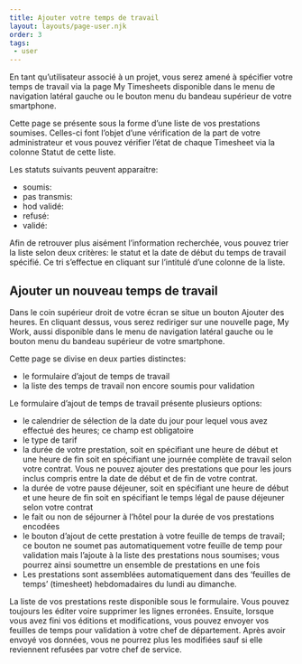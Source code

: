 ```yaml
---
title: Ajouter votre temps de travail
layout: layouts/page-user.njk
order: 3
tags:
 - user
---
```

En tant qu’utilisateur associé à un projet, vous serez amené à spécifier votre temps de travail via la page My Timesheets disponible dans le menu de navigation latéral gauche ou le bouton menu du bandeau supérieur de votre smartphone.

Cette page se présente sous la forme d’une liste de vos prestations soumises. Celles-ci font l’objet d’une vérification de la part de votre administrateur et vous pouvez vérifier l’état de chaque Timesheet via la colonne Statut de cette liste.

Les statuts suivants peuvent apparaitre:

- soumis: 
- pas transmis:
- hod validé:
- refusé:
- validé:

Afin de retrouver plus aisément l’information recherchée, vous pouvez trier la liste selon deux critères: le statut et la date de début du temps de travail spécifié. Ce tri s’effectue en cliquant sur l’intitulé d’une colonne de la liste.

## Ajouter un nouveau temps de travail
Dans le coin supérieur droit de votre écran se situe un bouton Ajouter des heures. En cliquant dessus, vous serez rediriger sur une nouvelle page, My Work, aussi disponible dans le menu de navigation latéral gauche ou le bouton menu du bandeau supérieur de votre smartphone.

Cette page se divise en deux parties distinctes:

- le formulaire d’ajout de temps de travail
- la liste des temps de travail non encore soumis pour validation

Le formulaire d’ajout de temps de travail présente plusieurs options:

- le calendrier de sélection de la date du jour pour lequel vous avez effectué des heures; ce champ est obligatoire
- le type de tarif 
- la durée de votre prestation, soit en spécifiant une heure de début et une heure de fin soit en spécifiant une journée complète de travail selon votre contrat. Vous ne pouvez ajouter des prestations que pour les jours inclus compris entre la date de début et de fin de votre contrat.
- la durée de votre pause déjeuner, soit en spécifiant une heure de début et une heure de fin soit en spécifiant le temps légal de pause déjeuner selon votre contrat
- le fait ou non de séjourner à l’hôtel pour la durée de vos prestations encodées
- le bouton d’ajout de cette prestation à votre feuille de temps de travail; ce bouton ne soumet pas automatiquement votre feuille de temp pour validation mais l’ajoute à la liste des prestations nous soumises; vous pourrez ainsi soumettre un ensemble de prestations en une fois
- Les prestations sont assemblées automatiquement dans des ‘feuilles de temps’ (timesheet) hebdomadaires du lundi au dimanche.

La liste de vos prestations reste disponible sous le formulaire. Vous pouvez toujours les éditer voire supprimer les lignes erronées. 
Ensuite, lorsque vous avez fini vos éditions et modifications, vous pouvez envoyer vos feuilles de temps pour validation à votre chef de département. Après avoir envoyé vos données, vous ne pourrez plus les modifiées sauf si elle reviennent refusées par votre chef de service.